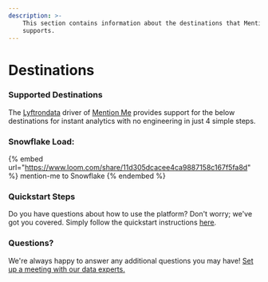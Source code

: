 ```yaml
---
description: >-
    This section contains information about the destinations that Mention Me
    supports.
---
```


# Destinations

### Supported Destinations

The [Lyftrondata](https://www.lyftrondata.com/) driver of [Mention Me](https://www.lyftrondata.com/integration/mention-me/) provides support for the below destinations for instant analytics with no engineering in just 4 simple steps.

### Snowflake Load:

{% embed url="https://www.loom.com/share/11d305dcacee4ca9887158c167f5fa8d" %}
mention-me to Snowflake
{% endembed %}

### Quickstart Steps

Do you have questions about how to use the platform? Don't worry; we've got you covered. Simply follow the quickstart instructions [here](../../../quickstart-steps.md).

### Questions? <a href="#questions" id="questions"></a>

We're always happy to answer any additional questions you may have! [Set up a meeting with our data experts.](https://www.lyftrondata.com/book-a-meeting/)
